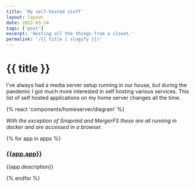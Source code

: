 ```yaml
---
title: 'My self-hosted stuff'
layout: layout
date: 2022-03-14
tags: ['post']
excerpt: 'Hosting all the things from a closet.'
permalink: '/{{ title | slugify }}/'
---
```


# {{ title }}

I've always had a media server setup running in our house, but during the pandemic I got much more interested in self hosting various services.  This list of self hosted applications on my home server changes all the time.


{% react 'components/homeserver/diagram' %}



_With the exception of Snapraid and MergerFS these are all running in docker and are accessed in a browser._

{% for app in apps %}
<div class="ui segment">
<div class="flex justify-between">

### [{{app.app}}]({{app.url}})

</div>


<p>{{app.description}}</p>

</div>
{% endfor %}


